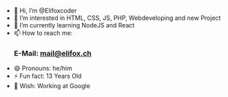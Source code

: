 - 👋 Hi, I’m @Elifoxcoder
- 👀 I’m interested in HTML, CSS, JS, PHP, Webdeveloping and new Project
- 🌱 I’m currently learning NodeJS and React
- 📫 How to reach me:
  ### E-Mail: [mail@elifox.ch](mailto:mail@elifox.ch)
- 😄 Pronouns: he/him
- ⚡ Fun fact: 13 Years Old
- 🎁 Wish: Working at Google

<!---
Elifoxcoder/Elifoxcoder is a ✨ special ✨ repository because its `README.md` (this file) appears on your GitHub profile.
You can click the Preview link to take a look at your changes.
--->
